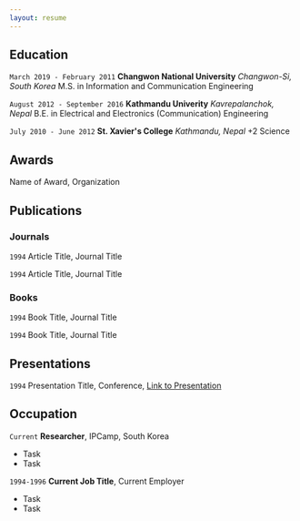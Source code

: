 ```yaml
---
layout: resume
---
```

<!-- #Currently

#Current Position Description -->

## Education

`March 2019 - February 2011`
__Changwon National University__ _Changwon-Si, South Korea_
M.S. in Information and Communication Engineering

`August 2012 - September 2016`
__Kathmandu Univerity__ _Kavrepalanchok, Nepal_
B.E. in Electrical and Electronics (Communication) Engineering

`July 2010 - June 2012`
__St. Xavier's College__ _Kathmandu, Nepal_
+2 Science

## Awards

 <!--` 2012 -  2016` -->
Name of Award, Organization 

## Publications

<!-- A list is also available [online](https://scholar.google.co.uk/citations?user=LTOTl0YAAAAJ) -->

### Journals

`1994`
Article Title, Journal Title

`1994`
Article Title, Journal Title

### Books

`1994`
Book Title, Journal Title

`1994`
Book Title, Journal Title


## Presentations

`1994`
Presentation Title, Conference, <a href="https://MyWebsite.tld/presentation1">Link to Presentation</a>


## Occupation

`Current`
__Researcher__, IPCamp, South Korea 

- Task
- Task

`1994-1996`
__Current Job Title__, Current Employer 

- Task
- Task



<!-- ### Footer

Last updated: May 2013 -->


